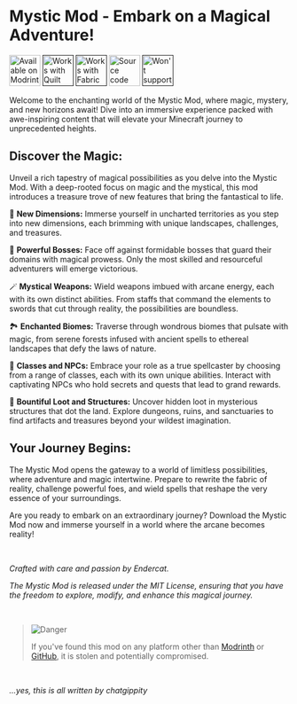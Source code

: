 # Mystic Mod - Embark on a Magical Adventure!

<p>
<a href="https://modrinth.com/mod/mystic"><img alt="Available on Modrinth" height="56" src="https://cdn.jsdelivr.net/npm/@intergrav/devins-badges@3/assets/cozy/available/modrinth_vector.svg"></a>
<a href=""><img alt="Works with Quilt" height="56" src="https://cdn.jsdelivr.net/npm/@intergrav/devins-badges@3/assets/cozy/supported/quilt_vector.svg"></a>
<a href=""><img alt="Works with Fabric" height="56" src="https://cdn.jsdelivr.net/npm/@intergrav/devins-badges@3/assets/cozy/supported/fabric_vector.svg"></a>
<a href="https://github.com/endercat126/mystic-mod"><img alt="Source code on GitHub" height="56" src="https://cdn.jsdelivr.net/npm/@intergrav/devins-badges@3/assets/cozy/available/github_vector.svg"></a>
<a href=""><img alt="Won't support Forge" height="56" src="https://cdn.jsdelivr.net/npm/@intergrav/devins-badges@3/assets/cozy/unsupported/forge_vector.svg"></a>
</p>

Welcome to the enchanting world of the Mystic Mod, where magic, mystery, and new horizons await! Dive into an immersive experience packed with awe-inspiring content that will elevate your Minecraft journey to unprecedented heights.

## Discover the Magic:
Unveil a rich tapestry of magical possibilities as you delve into the Mystic Mod. With a deep-rooted focus on magic and the mystical, this mod introduces a treasure trove of new features that bring the fantastical to life.

🌟 **New Dimensions:** Immerse yourself in uncharted territories as you step into new dimensions, each brimming with unique landscapes, challenges, and treasures.

🔮 **Powerful Bosses:** Face off against formidable bosses that guard their domains with magical prowess. Only the most skilled and resourceful adventurers will emerge victorious.

🪄 **Mystical Weapons:** Wield weapons imbued with arcane energy, each with its own distinct abilities. From staffs that command the elements to swords that cut through reality, the possibilities are boundless.

🏞️ **Enchanted Biomes:** Traverse through wondrous biomes that pulsate with magic, from serene forests infused with ancient spells to ethereal landscapes that defy the laws of nature.

🧙 **Classes and NPCs:** Embrace your role as a true spellcaster by choosing from a range of classes, each with its own unique abilities. Interact with captivating NPCs who hold secrets and quests that lead to grand rewards.

🎁 **Bountiful Loot and Structures:** Uncover hidden loot in mysterious structures that dot the land. Explore dungeons, ruins, and sanctuaries to find artifacts and treasures beyond your wildest imagination.

## Your Journey Begins:
The Mystic Mod opens the gateway to a world of limitless possibilities, where adventure and magic intertwine. Prepare to rewrite the fabric of reality, challenge powerful foes, and wield spells that reshape the very essence of your surroundings.

Are you ready to embark on an extraordinary journey? Download the Mystic Mod now and immerse yourself in a world where the arcane becomes reality!

<br>

*Crafted with care and passion by Endercat.*

*The Mystic Mod is released under the MIT License, ensuring that you have the freedom to explore, modify, and enhance this magical journey.*

<br>

> ![Danger](https://raw.githubusercontent.com/Mqxx/GitHub-Markdown/main/blockquotes/badge/dark-theme/danger.svg)
>
> If you've found this mod on any platform other than [Modrinth](https://modrinth.com/mod/mystic) or [GitHub](https://github.com/endercat126/mystic-mod), it is stolen and potentially compromised.

<br>

*...yes, this is all written by chatgippity*
